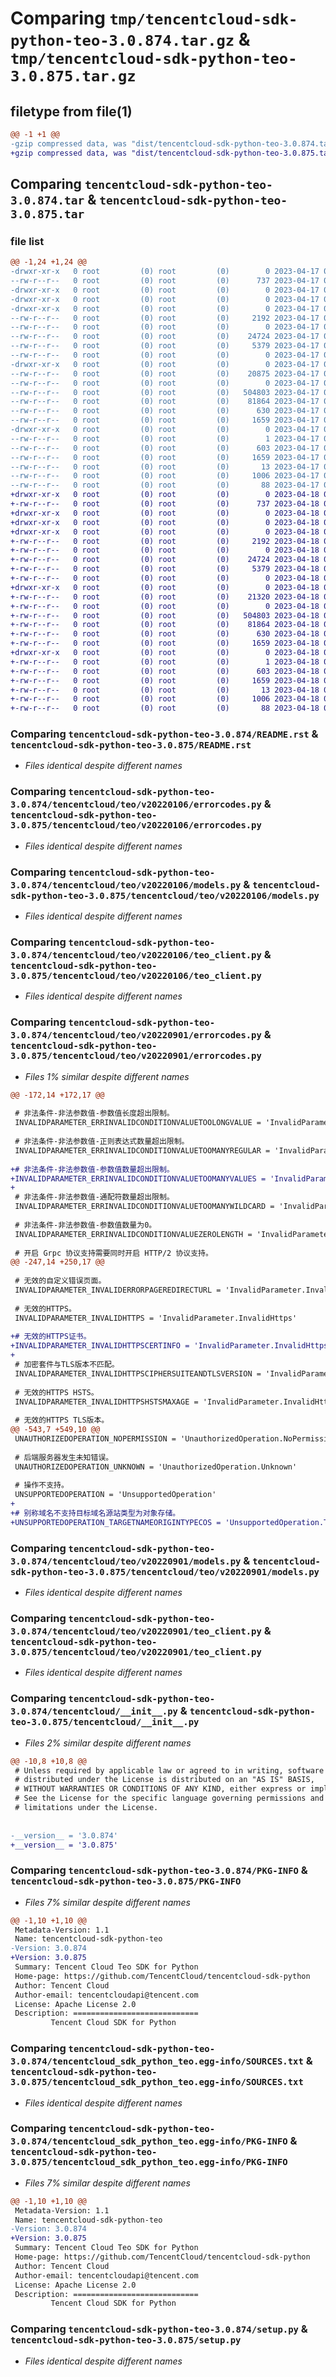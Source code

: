 # Comparing `tmp/tencentcloud-sdk-python-teo-3.0.874.tar.gz` & `tmp/tencentcloud-sdk-python-teo-3.0.875.tar.gz`

## filetype from file(1)

```diff
@@ -1 +1 @@
-gzip compressed data, was "dist/tencentcloud-sdk-python-teo-3.0.874.tar", last modified: Mon Apr 17 00:51:16 2023, max compression
+gzip compressed data, was "dist/tencentcloud-sdk-python-teo-3.0.875.tar", last modified: Tue Apr 18 00:58:37 2023, max compression
```

## Comparing `tencentcloud-sdk-python-teo-3.0.874.tar` & `tencentcloud-sdk-python-teo-3.0.875.tar`

### file list

```diff
@@ -1,24 +1,24 @@
-drwxr-xr-x   0 root         (0) root         (0)        0 2023-04-17 00:51:16.000000 tencentcloud-sdk-python-teo-3.0.874/
--rw-r--r--   0 root         (0) root         (0)      737 2023-04-17 00:51:15.000000 tencentcloud-sdk-python-teo-3.0.874/README.rst
-drwxr-xr-x   0 root         (0) root         (0)        0 2023-04-17 00:51:16.000000 tencentcloud-sdk-python-teo-3.0.874/tencentcloud/
-drwxr-xr-x   0 root         (0) root         (0)        0 2023-04-17 00:51:16.000000 tencentcloud-sdk-python-teo-3.0.874/tencentcloud/teo/
-drwxr-xr-x   0 root         (0) root         (0)        0 2023-04-17 00:51:16.000000 tencentcloud-sdk-python-teo-3.0.874/tencentcloud/teo/v20220106/
--rw-r--r--   0 root         (0) root         (0)     2192 2023-04-17 00:51:15.000000 tencentcloud-sdk-python-teo-3.0.874/tencentcloud/teo/v20220106/errorcodes.py
--rw-r--r--   0 root         (0) root         (0)        0 2023-04-17 00:51:15.000000 tencentcloud-sdk-python-teo-3.0.874/tencentcloud/teo/v20220106/__init__.py
--rw-r--r--   0 root         (0) root         (0)    24724 2023-04-17 00:51:15.000000 tencentcloud-sdk-python-teo-3.0.874/tencentcloud/teo/v20220106/models.py
--rw-r--r--   0 root         (0) root         (0)     5379 2023-04-17 00:51:15.000000 tencentcloud-sdk-python-teo-3.0.874/tencentcloud/teo/v20220106/teo_client.py
--rw-r--r--   0 root         (0) root         (0)        0 2023-04-17 00:51:15.000000 tencentcloud-sdk-python-teo-3.0.874/tencentcloud/teo/__init__.py
-drwxr-xr-x   0 root         (0) root         (0)        0 2023-04-17 00:51:16.000000 tencentcloud-sdk-python-teo-3.0.874/tencentcloud/teo/v20220901/
--rw-r--r--   0 root         (0) root         (0)    20875 2023-04-17 00:51:15.000000 tencentcloud-sdk-python-teo-3.0.874/tencentcloud/teo/v20220901/errorcodes.py
--rw-r--r--   0 root         (0) root         (0)        0 2023-04-17 00:51:15.000000 tencentcloud-sdk-python-teo-3.0.874/tencentcloud/teo/v20220901/__init__.py
--rw-r--r--   0 root         (0) root         (0)   504803 2023-04-17 00:51:15.000000 tencentcloud-sdk-python-teo-3.0.874/tencentcloud/teo/v20220901/models.py
--rw-r--r--   0 root         (0) root         (0)    81864 2023-04-17 00:51:15.000000 tencentcloud-sdk-python-teo-3.0.874/tencentcloud/teo/v20220901/teo_client.py
--rw-r--r--   0 root         (0) root         (0)      630 2023-04-17 00:51:15.000000 tencentcloud-sdk-python-teo-3.0.874/tencentcloud/__init__.py
--rw-r--r--   0 root         (0) root         (0)     1659 2023-04-17 00:51:16.000000 tencentcloud-sdk-python-teo-3.0.874/PKG-INFO
-drwxr-xr-x   0 root         (0) root         (0)        0 2023-04-17 00:51:16.000000 tencentcloud-sdk-python-teo-3.0.874/tencentcloud_sdk_python_teo.egg-info/
--rw-r--r--   0 root         (0) root         (0)        1 2023-04-17 00:51:16.000000 tencentcloud-sdk-python-teo-3.0.874/tencentcloud_sdk_python_teo.egg-info/dependency_links.txt
--rw-r--r--   0 root         (0) root         (0)      603 2023-04-17 00:51:16.000000 tencentcloud-sdk-python-teo-3.0.874/tencentcloud_sdk_python_teo.egg-info/SOURCES.txt
--rw-r--r--   0 root         (0) root         (0)     1659 2023-04-17 00:51:16.000000 tencentcloud-sdk-python-teo-3.0.874/tencentcloud_sdk_python_teo.egg-info/PKG-INFO
--rw-r--r--   0 root         (0) root         (0)       13 2023-04-17 00:51:16.000000 tencentcloud-sdk-python-teo-3.0.874/tencentcloud_sdk_python_teo.egg-info/top_level.txt
--rw-r--r--   0 root         (0) root         (0)     1006 2023-04-17 00:51:15.000000 tencentcloud-sdk-python-teo-3.0.874/setup.py
--rw-r--r--   0 root         (0) root         (0)       88 2023-04-17 00:51:16.000000 tencentcloud-sdk-python-teo-3.0.874/setup.cfg
+drwxr-xr-x   0 root         (0) root         (0)        0 2023-04-18 00:58:37.000000 tencentcloud-sdk-python-teo-3.0.875/
+-rw-r--r--   0 root         (0) root         (0)      737 2023-04-18 00:58:37.000000 tencentcloud-sdk-python-teo-3.0.875/README.rst
+drwxr-xr-x   0 root         (0) root         (0)        0 2023-04-18 00:58:37.000000 tencentcloud-sdk-python-teo-3.0.875/tencentcloud/
+drwxr-xr-x   0 root         (0) root         (0)        0 2023-04-18 00:58:37.000000 tencentcloud-sdk-python-teo-3.0.875/tencentcloud/teo/
+drwxr-xr-x   0 root         (0) root         (0)        0 2023-04-18 00:58:37.000000 tencentcloud-sdk-python-teo-3.0.875/tencentcloud/teo/v20220106/
+-rw-r--r--   0 root         (0) root         (0)     2192 2023-04-18 00:58:37.000000 tencentcloud-sdk-python-teo-3.0.875/tencentcloud/teo/v20220106/errorcodes.py
+-rw-r--r--   0 root         (0) root         (0)        0 2023-04-18 00:58:37.000000 tencentcloud-sdk-python-teo-3.0.875/tencentcloud/teo/v20220106/__init__.py
+-rw-r--r--   0 root         (0) root         (0)    24724 2023-04-18 00:58:37.000000 tencentcloud-sdk-python-teo-3.0.875/tencentcloud/teo/v20220106/models.py
+-rw-r--r--   0 root         (0) root         (0)     5379 2023-04-18 00:58:37.000000 tencentcloud-sdk-python-teo-3.0.875/tencentcloud/teo/v20220106/teo_client.py
+-rw-r--r--   0 root         (0) root         (0)        0 2023-04-18 00:58:37.000000 tencentcloud-sdk-python-teo-3.0.875/tencentcloud/teo/__init__.py
+drwxr-xr-x   0 root         (0) root         (0)        0 2023-04-18 00:58:37.000000 tencentcloud-sdk-python-teo-3.0.875/tencentcloud/teo/v20220901/
+-rw-r--r--   0 root         (0) root         (0)    21320 2023-04-18 00:58:37.000000 tencentcloud-sdk-python-teo-3.0.875/tencentcloud/teo/v20220901/errorcodes.py
+-rw-r--r--   0 root         (0) root         (0)        0 2023-04-18 00:58:37.000000 tencentcloud-sdk-python-teo-3.0.875/tencentcloud/teo/v20220901/__init__.py
+-rw-r--r--   0 root         (0) root         (0)   504803 2023-04-18 00:58:37.000000 tencentcloud-sdk-python-teo-3.0.875/tencentcloud/teo/v20220901/models.py
+-rw-r--r--   0 root         (0) root         (0)    81864 2023-04-18 00:58:37.000000 tencentcloud-sdk-python-teo-3.0.875/tencentcloud/teo/v20220901/teo_client.py
+-rw-r--r--   0 root         (0) root         (0)      630 2023-04-18 00:58:37.000000 tencentcloud-sdk-python-teo-3.0.875/tencentcloud/__init__.py
+-rw-r--r--   0 root         (0) root         (0)     1659 2023-04-18 00:58:37.000000 tencentcloud-sdk-python-teo-3.0.875/PKG-INFO
+drwxr-xr-x   0 root         (0) root         (0)        0 2023-04-18 00:58:37.000000 tencentcloud-sdk-python-teo-3.0.875/tencentcloud_sdk_python_teo.egg-info/
+-rw-r--r--   0 root         (0) root         (0)        1 2023-04-18 00:58:37.000000 tencentcloud-sdk-python-teo-3.0.875/tencentcloud_sdk_python_teo.egg-info/dependency_links.txt
+-rw-r--r--   0 root         (0) root         (0)      603 2023-04-18 00:58:37.000000 tencentcloud-sdk-python-teo-3.0.875/tencentcloud_sdk_python_teo.egg-info/SOURCES.txt
+-rw-r--r--   0 root         (0) root         (0)     1659 2023-04-18 00:58:37.000000 tencentcloud-sdk-python-teo-3.0.875/tencentcloud_sdk_python_teo.egg-info/PKG-INFO
+-rw-r--r--   0 root         (0) root         (0)       13 2023-04-18 00:58:37.000000 tencentcloud-sdk-python-teo-3.0.875/tencentcloud_sdk_python_teo.egg-info/top_level.txt
+-rw-r--r--   0 root         (0) root         (0)     1006 2023-04-18 00:58:37.000000 tencentcloud-sdk-python-teo-3.0.875/setup.py
+-rw-r--r--   0 root         (0) root         (0)       88 2023-04-18 00:58:37.000000 tencentcloud-sdk-python-teo-3.0.875/setup.cfg
```

### Comparing `tencentcloud-sdk-python-teo-3.0.874/README.rst` & `tencentcloud-sdk-python-teo-3.0.875/README.rst`

 * *Files identical despite different names*

### Comparing `tencentcloud-sdk-python-teo-3.0.874/tencentcloud/teo/v20220106/errorcodes.py` & `tencentcloud-sdk-python-teo-3.0.875/tencentcloud/teo/v20220106/errorcodes.py`

 * *Files identical despite different names*

### Comparing `tencentcloud-sdk-python-teo-3.0.874/tencentcloud/teo/v20220106/models.py` & `tencentcloud-sdk-python-teo-3.0.875/tencentcloud/teo/v20220106/models.py`

 * *Files identical despite different names*

### Comparing `tencentcloud-sdk-python-teo-3.0.874/tencentcloud/teo/v20220106/teo_client.py` & `tencentcloud-sdk-python-teo-3.0.875/tencentcloud/teo/v20220106/teo_client.py`

 * *Files identical despite different names*

### Comparing `tencentcloud-sdk-python-teo-3.0.874/tencentcloud/teo/v20220901/errorcodes.py` & `tencentcloud-sdk-python-teo-3.0.875/tencentcloud/teo/v20220901/errorcodes.py`

 * *Files 1% similar despite different names*

```diff
@@ -172,14 +172,17 @@
 
 # 非法条件-非法参数值-参数值长度超出限制。
 INVALIDPARAMETER_ERRINVALIDCONDITIONVALUETOOLONGVALUE = 'InvalidParameter.ErrInvalidConditionValueTooLongValue'
 
 # 非法条件-非法参数值-正则表达式数量超出限制。
 INVALIDPARAMETER_ERRINVALIDCONDITIONVALUETOOMANYREGULAR = 'InvalidParameter.ErrInvalidConditionValueTooManyRegular'
 
+# 非法条件-非法参数值-参数值数量超出限制。
+INVALIDPARAMETER_ERRINVALIDCONDITIONVALUETOOMANYVALUES = 'InvalidParameter.ErrInvalidConditionValueTooManyValues'
+
 # 非法条件-非法参数值-通配符数量超出限制。
 INVALIDPARAMETER_ERRINVALIDCONDITIONVALUETOOMANYWILDCARD = 'InvalidParameter.ErrInvalidConditionValueTooManyWildcard'
 
 # 非法条件-非法参数值-参数值数量为0。
 INVALIDPARAMETER_ERRINVALIDCONDITIONVALUEZEROLENGTH = 'InvalidParameter.ErrInvalidConditionValueZeroLength'
 
 # 开启 Grpc 协议支持需要同时开启 HTTP/2 协议支持。
@@ -247,14 +250,17 @@
 
 # 无效的自定义错误页面。
 INVALIDPARAMETER_INVALIDERRORPAGEREDIRECTURL = 'InvalidParameter.InvalidErrorPageRedirectUrl'
 
 # 无效的HTTPS。
 INVALIDPARAMETER_INVALIDHTTPS = 'InvalidParameter.InvalidHttps'
 
+# 无效的HTTPS证书。
+INVALIDPARAMETER_INVALIDHTTPSCERTINFO = 'InvalidParameter.InvalidHttpsCertInfo'
+
 # 加密套件与TLS版本不匹配。
 INVALIDPARAMETER_INVALIDHTTPSCIPHERSUITEANDTLSVERSION = 'InvalidParameter.InvalidHttpsCipherSuiteAndTlsVersion'
 
 # 无效的HTTPS HSTS。
 INVALIDPARAMETER_INVALIDHTTPSHSTSMAXAGE = 'InvalidParameter.InvalidHttpsHstsMaxAge'
 
 # 无效的HTTPS TLS版本。
@@ -543,7 +549,10 @@
 UNAUTHORIZEDOPERATION_NOPERMISSION = 'UnauthorizedOperation.NoPermission'
 
 # 后端服务器发生未知错误。
 UNAUTHORIZEDOPERATION_UNKNOWN = 'UnauthorizedOperation.Unknown'
 
 # 操作不支持。
 UNSUPPORTEDOPERATION = 'UnsupportedOperation'
+
+# 别称域名不支持目标域名源站类型为对象存储。
+UNSUPPORTEDOPERATION_TARGETNAMEORIGINTYPECOS = 'UnsupportedOperation.TargetNameOriginTypeCos'
```

### Comparing `tencentcloud-sdk-python-teo-3.0.874/tencentcloud/teo/v20220901/models.py` & `tencentcloud-sdk-python-teo-3.0.875/tencentcloud/teo/v20220901/models.py`

 * *Files identical despite different names*

### Comparing `tencentcloud-sdk-python-teo-3.0.874/tencentcloud/teo/v20220901/teo_client.py` & `tencentcloud-sdk-python-teo-3.0.875/tencentcloud/teo/v20220901/teo_client.py`

 * *Files identical despite different names*

### Comparing `tencentcloud-sdk-python-teo-3.0.874/tencentcloud/__init__.py` & `tencentcloud-sdk-python-teo-3.0.875/tencentcloud/__init__.py`

 * *Files 2% similar despite different names*

```diff
@@ -10,8 +10,8 @@
 # Unless required by applicable law or agreed to in writing, software
 # distributed under the License is distributed on an "AS IS" BASIS,
 # WITHOUT WARRANTIES OR CONDITIONS OF ANY KIND, either express or implied.
 # See the License for the specific language governing permissions and
 # limitations under the License.
 
 
-__version__ = '3.0.874'
+__version__ = '3.0.875'
```

### Comparing `tencentcloud-sdk-python-teo-3.0.874/PKG-INFO` & `tencentcloud-sdk-python-teo-3.0.875/PKG-INFO`

 * *Files 7% similar despite different names*

```diff
@@ -1,10 +1,10 @@
 Metadata-Version: 1.1
 Name: tencentcloud-sdk-python-teo
-Version: 3.0.874
+Version: 3.0.875
 Summary: Tencent Cloud Teo SDK for Python
 Home-page: https://github.com/TencentCloud/tencentcloud-sdk-python
 Author: Tencent Cloud
 Author-email: tencentcloudapi@tencent.com
 License: Apache License 2.0
 Description: ============================
         Tencent Cloud SDK for Python
```

### Comparing `tencentcloud-sdk-python-teo-3.0.874/tencentcloud_sdk_python_teo.egg-info/SOURCES.txt` & `tencentcloud-sdk-python-teo-3.0.875/tencentcloud_sdk_python_teo.egg-info/SOURCES.txt`

 * *Files identical despite different names*

### Comparing `tencentcloud-sdk-python-teo-3.0.874/tencentcloud_sdk_python_teo.egg-info/PKG-INFO` & `tencentcloud-sdk-python-teo-3.0.875/tencentcloud_sdk_python_teo.egg-info/PKG-INFO`

 * *Files 7% similar despite different names*

```diff
@@ -1,10 +1,10 @@
 Metadata-Version: 1.1
 Name: tencentcloud-sdk-python-teo
-Version: 3.0.874
+Version: 3.0.875
 Summary: Tencent Cloud Teo SDK for Python
 Home-page: https://github.com/TencentCloud/tencentcloud-sdk-python
 Author: Tencent Cloud
 Author-email: tencentcloudapi@tencent.com
 License: Apache License 2.0
 Description: ============================
         Tencent Cloud SDK for Python
```

### Comparing `tencentcloud-sdk-python-teo-3.0.874/setup.py` & `tencentcloud-sdk-python-teo-3.0.875/setup.py`

 * *Files identical despite different names*

